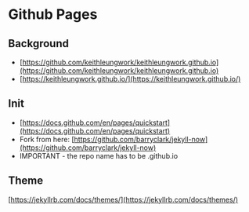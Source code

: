 # Github Pages

## Background

- [https://github.com/keithleungwork/keithleungwork.github.io](https://github.com/keithleungwork/keithleungwork.github.io)
- [https://keithleungwork.github.io/](https://keithleungwork.github.io/)

## Init

- [https://docs.github.com/en/pages/quickstart](https://docs.github.com/en/pages/quickstart)
- Fork from here: [https://github.com/barryclark/jekyll-now](https://github.com/barryclark/jekyll-now)
- IMPORTANT - the repo name has to be <username>.github.io

## Theme

[https://jekyllrb.com/docs/themes/](https://jekyllrb.com/docs/themes/)
